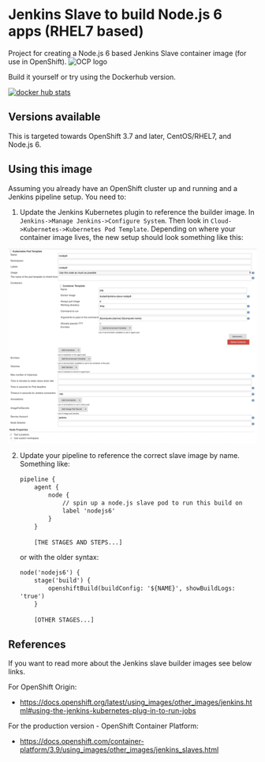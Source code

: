 # Jenkins Slave to build Node.js 6 apps (RHEL7 based)
Project for creating a Node.js 6 based Jenkins Slave container image (for use in OpenShift).
<img src="https://www.openshift.com/images/logos/openshift/Logotype_RH_OpenShift_wLogo_RGB_Gray.svg" alt="OCP logo" height="70" >

Build it yourself or try using the Dockerhub version.

[![docker hub stats](http://dockeri.co/image/dudash/jenkins-slave-nodejs6)](https://hub.docker.com/r/dudash/jenkins-slave-nodejs6/)

## Versions available
This is targeted towards OpenShift 3.7 and later, CentOS/RHEL7, and Node.js 6.

## Using this image
Assuming you already have an OpenShift cluster up and running and a Jenkins pipeline setup.  You need to:
1. Update the Jenkins Kubernetes plugin to reference the builder image.  In ```Jenkins->Manage Jenkins->Configure System```. Then look in ```Cloud->Kubernetes->Kubernetes Pod Template```.  Depending on where your container image lives, the new setup should look something like this:

![Screenshot](./.screens/jenkins-plugin.png?raw=true)


2. Update your pipeline to reference the correct slave image by name.  Something like:
    
    ```
    pipeline {
        agent {
            node {
                // spin up a node.js slave pod to run this build on
                label 'nodejs6'
            }
        }

        [THE STAGES AND STEPS...]
    ```
    
    or with the older syntax:
    
    ```
    node('nodejs6') {
        stage('build') {
            openshiftBuild(buildConfig: '${NAME}', showBuildLogs: 'true')
        }
        
        [OTHER STAGES...]
    ```

## References
If you want to read more about the Jenkins slave builder images see below links.

For OpenShift Origin:
* https://docs.openshift.org/latest/using_images/other_images/jenkins.html#using-the-jenkins-kubernetes-plug-in-to-run-jobs

For the production version - OpenShift Container Platform:
* https://docs.openshift.com/container-platform/3.9/using_images/other_images/jenkins_slaves.html

